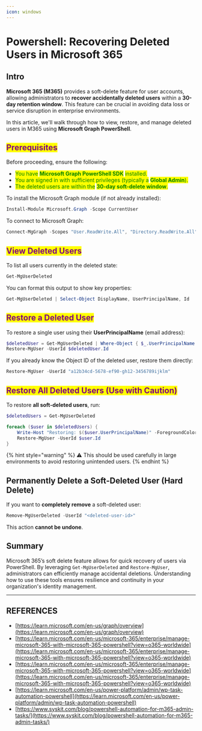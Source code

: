 ```yaml
---
icon: windows
---
```


# Powershell: Recovering Deleted Users in Microsoft 365

## Intro

**Microsoft 365 (M365)** provides a soft-delete feature for user accounts, allowing administrators to **recover accidentally deleted users** within a **30-day retention window**. This feature can be crucial in avoiding data loss or service disruption in enterprise environments.

In this article, we'll walk through how to view, restore, and manage deleted users in M365 using **Microsoft Graph PowerShell**.

## <mark style="color:purple;">Prerequisites</mark>

Before proceeding, ensure the following:

* <mark style="color:green;">You have</mark> <mark style="color:green;"></mark><mark style="color:green;">**Microsoft Graph PowerShell SDK**</mark> <mark style="color:green;"></mark><mark style="color:green;">installed.</mark>
* <mark style="color:green;">You are signed in with sufficient privileges (typically a</mark> <mark style="color:green;"></mark><mark style="color:green;">**Global Admin**</mark><mark style="color:green;">).</mark>
* <mark style="color:green;">The deleted users are within the</mark> <mark style="color:green;"></mark><mark style="color:green;">**30-day soft-delete window**</mark><mark style="color:green;">.</mark>

To install the Microsoft Graph module (if not already installed):

```powershell
Install-Module Microsoft.Graph -Scope CurrentUser
```

To connect to Microsoft Graph:

```powershell
Connect-MgGraph -Scopes "User.ReadWrite.All", "Directory.ReadWrite.All"
```

## <mark style="color:purple;">View Deleted Users</mark>

To list all users currently in the deleted state:

```powershell
Get-MgUserDeleted
```

You can format this output to show key properties:

```powershell
Get-MgUserDeleted | Select-Object DisplayName, UserPrincipalName, Id
```

## <mark style="color:purple;">Restore a Deleted User</mark>

To restore a single user using their **UserPrincipalName** (email address):

```powershell
$deletedUser = Get-MgUserDeleted | Where-Object { $_.UserPrincipalName -eq "john.doe@yourdomain.com" }
Restore-MgUser -UserId $deletedUser.Id
```

If you already know the Object ID of the deleted user, restore them directly:

```powershell
Restore-MgUser -UserId "a12b34cd-5678-ef90-gh12-3456789ijklm"
```

## <mark style="color:purple;">Restore All Deleted Users (Use with Caution)</mark>

To restore **all soft-deleted users**, run:

```powershell
$deletedUsers = Get-MgUserDeleted

foreach ($user in $deletedUsers) {
    Write-Host "Restoring: $($user.UserPrincipalName)" -ForegroundColor Yellow
    Restore-MgUser -UserId $user.Id
}
```

{% hint style="warning" %}
⚠️ This should be used carefully in large environments to avoid restoring unintended users.
{% endhint %}

## Permanently Delete a Soft-Deleted User (Hard Delete)

If you want to **completely remove** a soft-deleted user:

```powershell
Remove-MgUserDeleted -UserId "<deleted-user-id>"
```

This action **cannot be undone**.

## Summary

Microsoft 365’s soft delete feature allows for quick recovery of users via PowerShell. By leveraging `Get-MgUserDeleted` and `Restore-MgUser`, administrators can efficiently manage accidental deletions. Understanding how to use these tools ensures resilience and continuity in your organization's identity management.

***

## REFERENCES

* [https://learn.microsoft.com/en-us/graph/overview](https://learn.microsoft.com/en-us/graph/overview)
* [https://learn.microsoft.com/en-us/microsoft-365/enterprise/manage-microsoft-365-with-microsoft-365-powershell?view=o365-worldwide](https://learn.microsoft.com/en-us/microsoft-365/enterprise/manage-microsoft-365-with-microsoft-365-powershell?view=o365-worldwide)
* [https://learn.microsoft.com/en-us/microsoft-365/enterprise/manage-microsoft-365-with-microsoft-365-powershell?view=o365-worldwide](https://learn.microsoft.com/en-us/microsoft-365/enterprise/manage-microsoft-365-with-microsoft-365-powershell?view=o365-worldwide)
* [https://learn.microsoft.com/en-us/power-platform/admin/wp-task-automation-powershell](https://learn.microsoft.com/en-us/power-platform/admin/wp-task-automation-powershell)
* [https://www.syskit.com/blog/powershell-automation-for-m365-admin-tasks/](https://www.syskit.com/blog/powershell-automation-for-m365-admin-tasks/)

